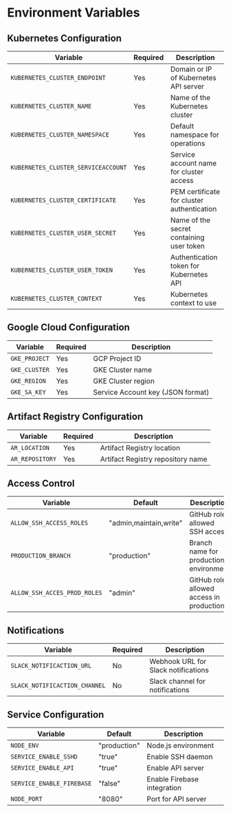 # Environment Variables

## Kubernetes Configuration

| Variable | Required | Description |
|----------|----------|-------------|
| `KUBERNETES_CLUSTER_ENDPOINT` | Yes | Domain or IP of Kubernetes API server |
| `KUBERNETES_CLUSTER_NAME` | Yes | Name of the Kubernetes cluster |
| `KUBERNETES_CLUSTER_NAMESPACE` | Yes | Default namespace for operations |
| `KUBERNETES_CLUSTER_SERVICEACCOUNT` | Yes | Service account name for cluster access |
| `KUBERNETES_CLUSTER_CERTIFICATE` | Yes | PEM certificate for cluster authentication |
| `KUBERNETES_CLUSTER_USER_SECRET` | Yes | Name of the secret containing user token |
| `KUBERNETES_CLUSTER_USER_TOKEN` | Yes | Authentication token for Kubernetes API |
| `KUBERNETES_CLUSTER_CONTEXT` | Yes | Kubernetes context to use |

## Google Cloud Configuration

| Variable | Required | Description |
|----------|----------|-------------|
| `GKE_PROJECT` | Yes | GCP Project ID |
| `GKE_CLUSTER` | Yes | GKE Cluster name |
| `GKE_REGION` | Yes | GKE Cluster region |
| `GKE_SA_KEY` | Yes | Service Account key (JSON format) |

## Artifact Registry Configuration

| Variable | Required | Description |
|----------|----------|-------------|
| `AR_LOCATION` | Yes | Artifact Registry location |
| `AR_REPOSITORY` | Yes | Artifact Registry repository name |

## Access Control

| Variable | Default | Description |
|----------|---------|-------------|
| `ALLOW_SSH_ACCESS_ROLES` | "admin,maintain,write" | GitHub roles allowed SSH access |
| `PRODUCTION_BRANCH` | "production" | Branch name for production environment |
| `ALLOW_SSH_ACCES_PROD_ROLES` | "admin" | GitHub roles allowed access in production |

## Notifications

| Variable | Required | Description |
|----------|----------|-------------|
| `SLACK_NOTIFICACTION_URL` | No | Webhook URL for Slack notifications |
| `SLACK_NOTIFICACTION_CHANNEL` | No | Slack channel for notifications |

## Service Configuration

| Variable | Default | Description |
|----------|---------|-------------|
| `NODE_ENV` | "production" | Node.js environment |
| `SERVICE_ENABLE_SSHD` | "true" | Enable SSH daemon |
| `SERVICE_ENABLE_API` | "true" | Enable API server |
| `SERVICE_ENABLE_FIREBASE` | "false" | Enable Firebase integration |
| `NODE_PORT` | "8080" | Port for API server |
